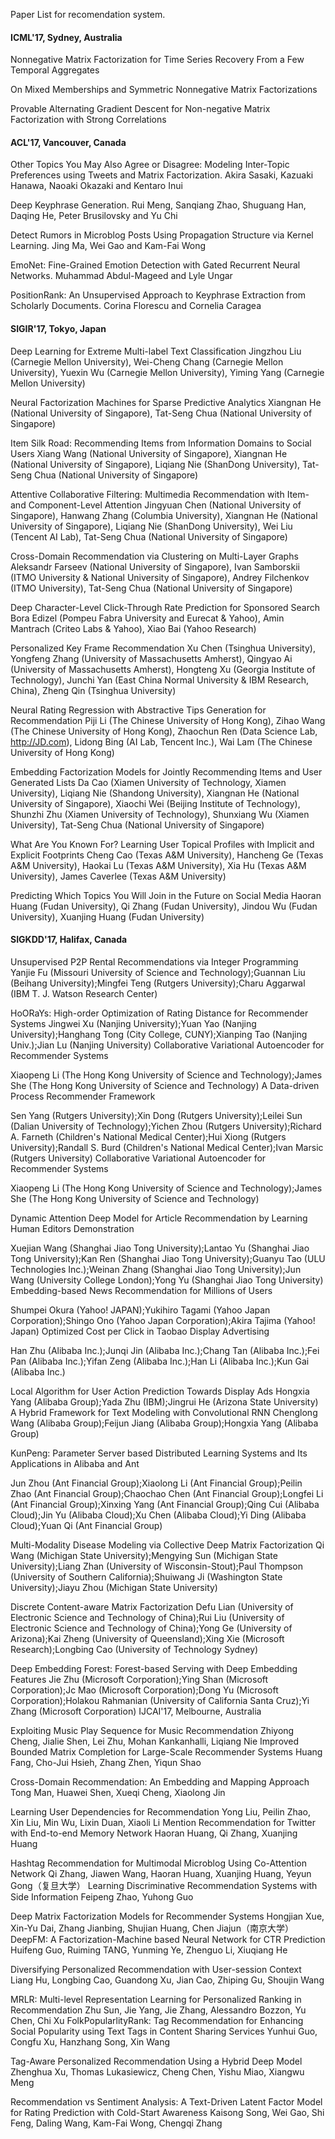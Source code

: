 

Paper List for recomendation system.

#### ICML'17, Sydney, Australia

Nonnegative Matrix Factorization for Time Series Recovery From a Few Temporal Aggregates

On Mixed Memberships and Symmetric Nonnegative Matrix Factorizations

Provable Alternating Gradient Descent for Non-negative Matrix Factorization with Strong Correlations 

#### ACL'17, Vancouver, Canada

Other Topics You May Also Agree or Disagree: Modeling Inter-Topic Preferences using Tweets and Matrix Factorization. Akira Sasaki, Kazuaki Hanawa, Naoaki Okazaki and Kentaro Inui

Deep Keyphrase Generation. Rui Meng, Sanqiang Zhao, Shuguang Han, Daqing He, Peter Brusilovsky and Yu Chi

Detect Rumors in Microblog Posts Using Propagation Structure via Kernel Learning. Jing Ma, Wei Gao and Kam-Fai Wong

EmoNet: Fine-Grained Emotion Detection with Gated Recurrent Neural Networks. Muhammad Abdul-Mageed and Lyle Ungar

PositionRank: An Unsupervised Approach to Keyphrase Extraction from Scholarly Documents. Corina Florescu and Cornelia Caragea

#### SIGIR'17, Tokyo, Japan

Deep Learning for Extreme Multi-label Text Classification
Jingzhou Liu (Carnegie Mellon University), Wei-Cheng Chang (Carnegie Mellon University), Yuexin Wu (Carnegie Mellon University), Yiming Yang (Carnegie Mellon University)

Neural Factorization Machines for Sparse Predictive Analytics
Xiangnan He (National University of Singapore), Tat-Seng Chua (National University of Singapore)

Item Silk Road: Recommending Items from Information Domains to Social Users
Xiang Wang (National University of Singapore), Xiangnan He (National University of Singapore), Liqiang Nie (ShanDong University), Tat-Seng Chua (National University of Singapore)

Attentive Collaborative Filtering: Multimedia Recommendation with Item- and Component-Level Attention
Jingyuan Chen (National University of Singapore), Hanwang Zhang (Columbia University), Xiangnan He (National University of Singapore), Liqiang Nie (ShanDong University), Wei Liu (Tencent AI Lab), Tat-Seng Chua (National University of Singapore)

Cross-Domain Recommendation via Clustering on Multi-Layer Graphs
Aleksandr Farseev (National University of Singapore), Ivan Samborskii (ITMO University & National University of Singapore), Andrey Filchenkov (ITMO University), Tat-Seng Chua (National University of Singapore)

Deep Character-Level Click-Through Rate Prediction for Sponsored Search
Bora Edizel (Pompeu Fabra University and Eurecat & Yahoo), Amin Mantrach (Criteo Labs & Yahoo), Xiao Bai (Yahoo Research)

Personalized Key Frame Recommendation
Xu Chen (Tsinghua University), Yongfeng Zhang (University of Massachusetts Amherst), Qingyao Ai (University of Massachusetts Amherst), Hongteng Xu (Georgia Institute of Technology), Junchi Yan (East China Normal University & IBM Research, China), Zheng Qin (Tsinghua University)

Neural Rating Regression with Abstractive Tips Generation for Recommendation
Piji Li (The Chinese University of Hong Kong), Zihao Wang (The Chinese University of Hong Kong), Zhaochun Ren (Data Science Lab, http://JD.com), Lidong Bing (AI Lab, Tencent Inc.), Wai Lam (The Chinese University of Hong Kong)

Embedding Factorization Models for Jointly Recommending Items and User Generated Lists
Da Cao (Xiamen University of Technology, Xiamen University), Liqiang Nie (Shandong University), Xiangnan He (National University of Singapore), Xiaochi Wei (Beijing Institute of Technology), Shunzhi Zhu (Xiamen University of Technology), Shunxiang Wu (Xiamen University), Tat-Seng Chua (National University of Singapore)

What Are You Known For? Learning User Topical Profiles with Implicit and Explicit Footprints
Cheng Cao (Texas A&M University), Hancheng Ge (Texas A&M University), Haokai Lu (Texas A&M University), Xia Hu (Texas A&M University), James Caverlee (Texas A&M University)

Predicting Which Topics You Will Join in the Future on Social Media
Haoran Huang (Fudan University), Qi Zhang (Fudan University), Jindou Wu (Fudan University), Xuanjing Huang (Fudan University)

#### SIGKDD'17, Halifax, Canada

Unsupervised P2P Rental Recommendations via Integer Programming Yanjie Fu (Missouri University of Science and Technology);Guannan Liu (Beihang University);Mingfei Teng (Rutgers University);Charu Aggarwal (IBM T. J. Watson Research Center)

HoORaYs: High-order Optimization of Rating Distance for Recommender Systems
Jingwei Xu (Nanjing University);Yuan Yao (Nanjing University);Hanghang Tong (City College, CUNY);Xianping Tao (Nanjing Univ.);Jian Lu (Nanjing University)
Collaborative Variational Autoencoder for Recommender Systems

Xiaopeng Li (The Hong Kong University of Science and Technology);James She (The Hong Kong University of Science and Technology)
A Data-driven Process Recommender Framework

Sen Yang (Rutgers University);Xin Dong (Rutgers University);Leilei Sun (Dalian University of Technology);Yichen Zhou (Rutgers University);Richard A. Farneth (Children's National Medical Center);Hui Xiong (Rutgers University);Randall S. Burd (Children's National Medical Center);Ivan Marsic (Rutgers University)
Collaborative Variational Autoencoder for Recommender Systems

Xiaopeng Li (The Hong Kong University of Science and Technology);James She (The Hong Kong University of Science and Technology)

Dynamic Attention Deep Model for Article Recommendation by Learning Human Editors Demonstration

Xuejian Wang (Shanghai Jiao Tong University);Lantao Yu (Shanghai Jiao Tong University);Kan Ren (Shanghai Jiao Tong University);Guanyu Tao (ULU Technologies Inc.);Weinan Zhang (Shanghai Jiao Tong University);Jun Wang (University College London);Yong Yu (Shanghai Jiao Tong University)
Embedding-based News Recommendation for Millions of Users

Shumpei Okura (Yahoo! JAPAN);Yukihiro Tagami (Yahoo Japan Corporation);Shingo Ono (Yahoo Japan Corporation);Akira Tajima (Yahoo! Japan)
Optimized Cost per Click in Taobao Display Advertising

Han Zhu (Alibaba Inc.);Junqi Jin (Alibaba Inc.);Chang Tan (Alibaba Inc.);Fei Pan (Alibaba Inc.);Yifan Zeng (Alibaba Inc.);Han Li (Alibaba Inc.);Kun Gai (Alibaba Inc.)

Local Algorithm for User Action Prediction Towards Display Ads
Hongxia Yang (Alibaba Group);Yada Zhu (IBM);Jingrui He (Arizona State University)
A Hybrid Framework for Text Modeling with Convolutional RNN
Chenglong Wang (Alibaba Group);Feijun Jiang (Alibaba Group);Hongxia Yang (Alibaba Group)

KunPeng: Parameter Server based Distributed Learning Systems and Its Applications in Alibaba and Ant

Jun Zhou (Ant Financial Group);Xiaolong Li (Ant Financial Group);Peilin Zhao (Ant Financial Group);Chaochao Chen (Ant Financial Group);Longfei Li (Ant Financial Group);Xinxing Yang (Ant Financial Group);Qing Cui (Alibaba Cloud);Jin Yu (Alibaba Cloud);Xu Chen (Alibaba Cloud);Yi Ding (Alibaba Cloud);Yuan Qi (Ant Financial Group)

Multi-Modality Disease Modeling via Collective Deep Matrix Factorization
Qi Wang (Michigan State University);Mengying Sun (Michigan State University);Liang Zhan (University of Wisconsin-Stout);Paul Thompson (University of Southern California);Shuiwang Ji (Washington State University);Jiayu Zhou (Michigan State University)

Discrete Content-aware Matrix Factorization
Defu Lian (University of Electronic Science and Technology of China);Rui Liu (University of Electronic Science and Technology of China);Yong Ge (University of Arizona);Kai Zheng (University of Queensland);Xing Xie (Microsoft Research);Longbing Cao (University of Technology Sydney)

Deep Embedding Forest: Forest-based Serving with Deep Embedding Features
Jie Zhu (Microsoft Corporation);Ying Shan (Microsoft Corporation);Jc Mao (Microsoft Corporation);Dong Yu (Microsoft Corporation);Holakou Rahmanian (University of California Santa Cruz);Yi Zhang (Microsoft Corporation)
IJCAI'17, Melbourne, Australia

Exploiting Music Play Sequence for Music Recommendation
Zhiyong Cheng, Jialie Shen, Lei Zhu, Mohan Kankanhalli, Liqiang Nie
Improved Bounded Matrix Completion for Large-Scale Recommender Systems Huang Fang, Cho-Jui Hsieh, Zhang Zhen, Yiqun Shao

Cross-Domain Recommendation: An Embedding and Mapping Approach Tong Man, Huawei Shen, Xueqi Cheng, Xiaolong Jin

Learning User Dependencies for Recommendation
Yong Liu, Peilin Zhao, Xin Liu, Min Wu, Lixin Duan, Xiaoli Li
Mention Recommendation for Twitter with End-to-end Memory Network
Haoran Huang, Qi Zhang, Xuanjing Huang

Hashtag Recommendation for Multimodal Microblog Using Co-Attention Network
Qi Zhang, Jiawen Wang, Haoran Huang, Xuanjing Huang, Yeyun Gong（复旦大学）
Learning Discriminative Recommendation Systems with Side Information
Feipeng Zhao, Yuhong Guo

Deep Matrix Factorization Models for Recommender Systems
Hongjian Xue, Xin-Yu Dai, Zhang Jianbing, Shujian Huang, Chen Jiajun（南京大学）
DeepFM: A Factorization-Machine based Neural Network for CTR Prediction Huifeng Guo, Ruiming TANG, Yunming Ye, Zhenguo Li, Xiuqiang He

Diversifying Personalized Recommendation with User-session Context
Liang Hu, Longbing Cao, Guandong Xu, Jian Cao, Zhiping Gu, Shoujin Wang

MRLR: Multi-level Representation Learning for Personalized Ranking in Recommendation
Zhu Sun, Jie Yang, Jie Zhang, Alessandro Bozzon, Yu Chen, Chi Xu
FolkPopularlityRank: Tag Recommendation for Enhancing Social Popularity using Text Tags in Content Sharing Services
Yunhui Guo, Congfu Xu, Hanzhang Song, Xin Wang

Tag-Aware Personalized Recommendation Using a Hybrid Deep Model
Zhenghua Xu, Thomas Lukasiewicz, Cheng Chen, Yishu Miao, Xiangwu Meng

Recommendation vs Sentiment Analysis: A Text-Driven Latent Factor Model for Rating Prediction with Cold-Start Awareness
Kaisong Song, Wei Gao, Shi Feng, Daling Wang, Kam-Fai Wong, Chengqi Zhang

